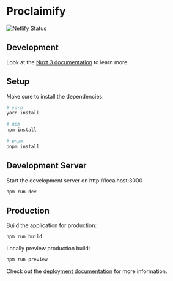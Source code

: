 # Proclaimify

[![Netlify Status](https://api.netlify.com/api/v1/badges/050cdf94-4257-4482-ab6a-037ae5e41ade/deploy-status)](https://app.netlify.com/sites/subtle-sunburst-a96579/deploys)


## Development

Look at the [Nuxt 3 documentation](https://nuxt.com/docs/getting-started/introduction) to learn more.

## Setup

Make sure to install the dependencies:

```bash
# yarn
yarn install

# npm
npm install

# pnpm
pnpm install
```

## Development Server

Start the development server on http://localhost:3000

```bash
npm run dev
```

## Production

Build the application for production:

```bash
npm run build
```

Locally preview production build:

```bash
npm run preview
```

Check out the [deployment documentation](https://nuxt.com/docs/getting-started/deployment) for more information.
